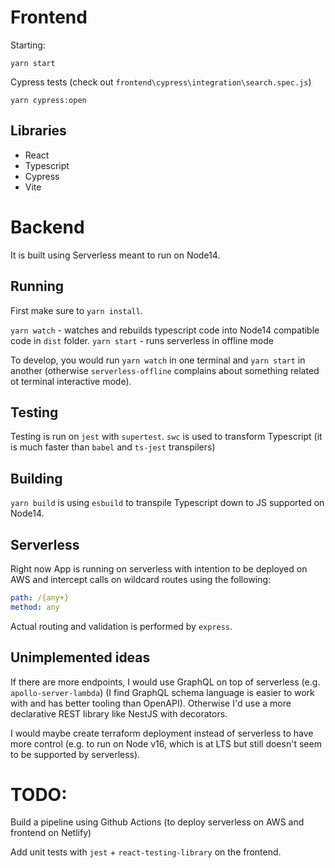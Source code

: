 # Frontend

Starting:

```
yarn start
```

Cypress tests (check out `frontend\cypress\integration\search.spec.js`)

```
yarn cypress:open
```

## Libraries

- React
- Typescript
- Cypress
- Vite

# Backend

It is built using Serverless meant to run on Node14.

## Running

First make sure to `yarn install`.

`yarn watch` - watches and rebuilds typescript code into Node14 compatible code in `dist` folder.
`yarn start` - runs serverless in offline mode

To develop, you would run `yarn watch` in one terminal and `yarn start` in another (otherwise `serverless-offline` complains about something related ot terminal interactive mode).

## Testing

Testing is run on `jest` with `supertest`.
`swc` is used to transform Typescript (it is much faster than `babel` and `ts-jest` transpilers)

## Building

`yarn build` is using `esbuild` to transpile Typescript down to JS supported on Node14.

## Serverless

Right now App is running on serverless with intention to be deployed on AWS and intercept calls on wildcard routes using the following:

```yaml
path: /{any+}
method: any
```

Actual routing and validation is performed by `express`.

## Unimplemented ideas

If there are more endpoints, I would use GraphQL on top of serverless (e.g. `apollo-server-lambda`) (I find GraphQL schema language is easier to work with and has better tooling than OpenAPI). Otherwise I'd use a more declarative REST library like NestJS with decorators.

I would maybe create terraform deployment instead of serverless to have more control (e.g. to run on Node v16, which is at LTS but still doesn't seem to be supported by serverless).

# TODO:

Build a pipeline using Github Actions (to deploy serverless on AWS and frontend on Netlify)

Add unit tests with `jest` + `react-testing-library` on the frontend.
